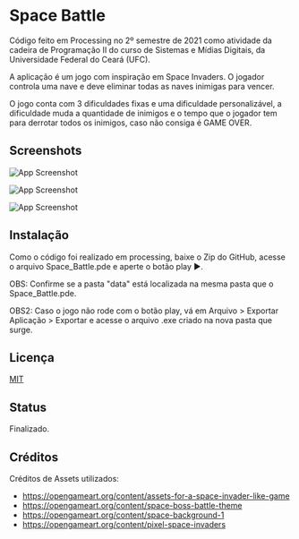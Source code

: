 
# Space Battle

Código feito em Processing no 2º semestre de 2021 como atividade da cadeira de Programação II do curso de Sistemas e Mídias Digitais, da Universidade Federal do Ceará (UFC).

A aplicação é um jogo com inspiração em Space Invaders. O jogador controla uma nave e deve eliminar todas as naves inimigas para vencer. 

O jogo conta com 3 dificuldades fixas e uma dificuldade personalizável, a dificuldade muda a quantidade de inimigos e o tempo que o jogador tem para derrotar todos os inimigos, caso não consiga é GAME OVER.

## Screenshots

![App Screenshot](https://i.postimg.cc/D0s45svr/imagem-2022-07-19-183347516.png) 

![App Screenshot](https://i.postimg.cc/cLdtMrV3/imagem-2022-07-19-183401980.png)

![App Screenshot](https://i.postimg.cc/HkWj8Fy4/imagem-2022-07-19-183432286.png)


## Instalação

Como o código foi realizado em processing, baixe o Zip do GitHub, acesse o arquivo
Space_Battle.pde e aperte o botão play ▶.

OBS: Confirme se a pasta "data" está localizada na mesma pasta que o Space_Battle.pde.

OBS2: Caso o jogo não rode com o botão play, vá em Arquivo > Exportar Aplicação > Exportar e acesse o arquivo .exe criado na nova pasta que surge.

    
## Licença

[MIT](https://choosealicense.com/licenses/mit/)


## Status
Finalizado.
## Créditos
Créditos de Assets utilizados:

 - https://opengameart.org/content/assets-for-a-space-invader-like-game
 - https://opengameart.org/content/space-boss-battle-theme
 - https://opengameart.org/content/space-background-1
 - https://opengameart.org/content/pixel-space-invaders
